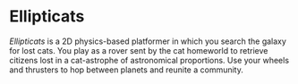 # Ellipticats

_Ellipticats_ is a 2D physics-based platformer in which you search the galaxy for lost cats. You play as a rover sent by the cat homeworld to retrieve citizens lost in a cat-astrophe of astronomical proportions. Use your wheels and thrusters to hop between planets and reunite a community.

